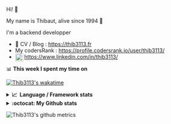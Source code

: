 Hi! 👋

My name is Thibaut, alive since 1994 🍷

I'm a backend developper

-   📝 CV / Blog : https://thib3113.fr
-   My codersRank : https://profile.codersrank.io/user/thib3113/
-   <a href="https://www.linkedin.com/in/thib3113/"><img align="left" alt="Thib3113's Linkedin" width="21px" src="https://img.icons8.com/color/48/linkedin.png" /></a> https://www.linkedin.com/in/thib3113/

📊 **This week I spent my time on**

[![Thib3113's wakatime](https://github-readme-stats.vercel.app/api/wakatime?username=thib3113&layout=default&theme=dracula&langs_count=6&hide_title=true&hide_border=true)](https://wakatime.com/@thib3113)

<details>
  <summary><b>📈&nbsp;&nbsp;Language&nbsp;/&nbsp;Framework stats</b></summary>
  <br/>  
  <a href='https://profile.codersrank.io/user/thib3113/'>
  <img src='http://cr-skills-chart-widget.azurewebsites.net/api/api?username=thib3113&padding=30&skills=php,batchfile,javascript,less,mysql,reactjs,scss,shell,typescript,vue'>
  </a>
</details>

<details>
  <summary><b>:octocat: My Github stats</b></summary>
  <br/>  
  
  <img src="https://github-readme-stats.vercel.app/api?username=thib3113&theme=dracula&show_icons=true&" alt="Thib3113's GitHub stats" />

<!--START_SECTION:activity-->

1. 🎉 Merged PR [#32](https://github.com/thib3113/node-crowdsec/pull/32) in [thib3113/node-crowdsec](https://github.com/thib3113/node-crowdsec)
2. 🗣 Commented on [#367](https://github.com/moleculerjs/moleculer-db/pull/367#issuecomment-1724408787) in [moleculerjs/moleculer-db](https://github.com/moleculerjs/moleculer-db)
3. 🗣 Commented on [#153](https://github.com/beaugunderson/ip-address/issues/153#issuecomment-1719197306) in [beaugunderson/ip-address](https://github.com/beaugunderson/ip-address)
4. 🗣 Commented on [#646](https://github.com/thib3113/unifi-client/issues/646#issuecomment-1719147206) in [thib3113/unifi-client](https://github.com/thib3113/unifi-client)
5. 🗣 Commented on [#367](https://github.com/moleculerjs/moleculer-db/pull/367#issuecomment-1711354850) in [moleculerjs/moleculer-db](https://github.com/moleculerjs/moleculer-db)
 <!--END_SECTION:activity-->

</details>

![Thib3113's github metrics](https://gist.githubusercontent.com/thib3113/83a96e16f8bca103f1b0e376186c66ec/raw/github-metrics.svg)
